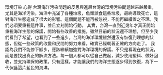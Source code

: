 環境汙染  心得
台灣海洋污染問題的反思與進展台灣的環境污染問題越來越嚴重，尤其是海洋污染。海洋中充滿了各種垃圾，魚類誤食這些垃圾，最終導致死亡，這對海洋生態造成了很大的影響。這個問題不能再被忽視，不能再繼續置之不理。我們必須要重視這件事，並且立刻開始行動。
其實，台灣一直到近幾年才真正開始重視海洋生態的保護，開始有些改善的措施，雖然目前的狀況還不理想，但至少我們看到了希望，也看到了一些進步。台灣的海洋環境雖然還沒有恢復到理想的狀態，但從一些政策的改變和民間的努力來看，確實已經朝著正確的方向走了。
我認為我們不能停下腳步，應該繼續加強對海洋環境的保護。不只是看現在的狀況，而是要找出真正的解決方法。每一個人都可以從自己做起，減少使用塑料、做好回收，並支持環保的政策。只有這樣，才能讓我們的海洋生態逐步得到恢復，為下一代保護這片藍色的海洋。
